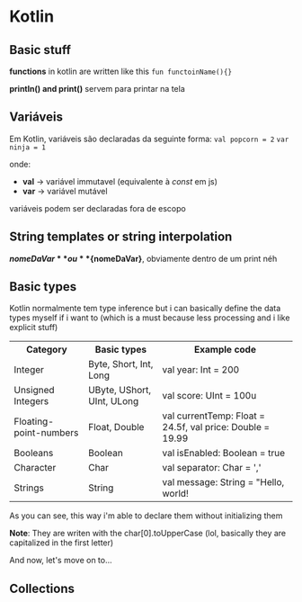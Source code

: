 # Kotlin

## Basic stuff

**functions** in kotlin are written like this `fun functoinName(){}`

**println() and print()** servem para printar na tela

## Variáveis

Em Kotlin, variáveis são declaradas da seguinte forma:
`val popcorn = 2`
`var ninja = 1`
 
onde:
- **val** -> variável immutavel (equivalente à *const* em js)
- **var** -> variável mutável

variáveis podem ser declaradas fora de escopo

## String templates or string interpolation

**$nomeDaVar** ou **${nomeDaVar}**, obviamente dentro de um print néh

## Basic types

Kotlin normalmente tem type inference but i can basically define the data types myself if i want to (which is a must because less processing and i like explicit stuff)

<table>
    <tr>
        <th>Category</th>
        <th>Basic types</th>
        <th>Example code</th>
    </tr>
    <tr>
        <td>Integer</td>
        <td>Byte, Short, Int, Long</td>
        <td>val year: Int = 200</td>
    </tr>
    <tr>
        <td>Unsigned Integers</td>
        <td>UByte, UShort, UInt, ULong</td>
        <td>val score: UInt = 100u</td>
    </tr>
    <tr>
        <td>Floating-point-numbers</td>
        <td>Float, Double</td>
        <td>val currentTemp: Float = 24.5f, val price: Double = 19.99</td>
    </tr>
    <tr>
        <td>Booleans</td>
        <td>Boolean</td>
        <td>val isEnabled: Boolean = true</td>
    </tr>
    <tr>
        <td>Character</td>
        <td>Char</td>
        <td>val separator: Char = ','</td>
    </tr>
    <tr>
        <td>Strings</td>
        <td>String</td>
        <td>val message: String = "Hello, world!</td>
    </tr>
</table>

As you can see, this way i'm able to declare them without initializing them

**Note**: They are writen with the char[0].toUpperCase (lol, basically they are capitalized in the first letter)

And now, let's move on to...

## Collections
